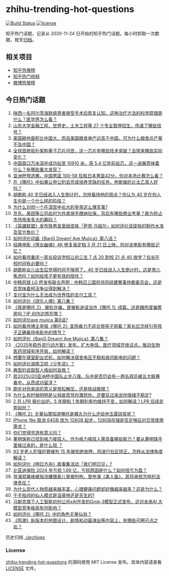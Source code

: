 # zhihu-trending-hot-questions

[![Build Status](https://github.com/justjavac/zhihu-trending-hot-questions/workflows/ci/badge.svg?branch=master)](https://github.com/justjavac/zhihu-trending-hot-questions/actions)
[![license](https://img.shields.io/github/license/justjavac/zhihu-trending-hot-questions)](https://github.com/justjavac/zhihu-trending-hot-questions/blob/master/LICENSE)

知乎热门话题，记录从 2020-11-24
日开始的知乎热门话题。每小时抓取一次数据，按天[归档](./archives)。

## 相关项目

- [知乎热搜榜](https://github.com/justjavac/zhihu-trending-top-search)
- [知乎热门视频](https://github.com/justjavac/zhihu-trending-hot-video)
- [微博热搜榜](https://github.com/justjavac/weibo-trending-hot-search)

## 今日热门话题

<!-- BEGIN -->
<!-- 最后更新时间 Fri Feb 21 2025 05:11:25 GMT+0800 (China Standard Time) -->

1. [陕西一名阿尔茨海默病患者接受手术后恢复认知，这种治疗方法的科学原理是什么？医学界怎么看？](https://www.zhihu.com/question/12698087017)
1. [山东大学金融工程、世界史、土木工程等 27 个专业暂停招生，传递了哪些信号？](https://www.zhihu.com/question/12782828062)
1. [美国耕地面积比中国大，而且美国粮食单产远高于中国，可为什么粮食总产量不及中国？](https://www.zhihu.com/question/12625269676)
1. [全球首款拓扑架构量子芯片问世，这一芯片有哪些技术突破？会带来哪些实际变化？](https://www.zhihu.com/question/12784048864)
1. [中国首口万米深井成功钻至 10910 米，获 5.4 亿年前岩芯，这一进展意味着什么？有哪些重大发现？](https://www.zhihu.com/question/12816004551)
1. [亚洲杯预选赛，中国男篮 100-58 狂胜日本男篮42分，你对本场比赛怎么看？](https://www.zhihu.com/question/12837216546)
1. [在《哪吒》中如果让申公豹去完成培养灵珠的任务，他能做的比太乙真人好吗？](https://www.zhihu.com/question/12662918849)
1. [胡歌称 40 岁已经进入人生倒计时，怎样看待他的观点？你认为 40 岁在你人生中是一个什么样的阶段？](https://www.zhihu.com/question/12739162665)
1. [为什么刘彻一个在深宫中长大的皇帝这么懂军事?](https://www.zhihu.com/question/12420683881)
1. [京东、美团等公司此时为外卖骑手缴纳社保，背后有哪些商业考量？能为抢占市场带来多大的筹码？](https://www.zhihu.com/question/12817920479)
1. [《英雄联盟》发布铁男圣堂级皮肤「萨恩·乌祖尔」如何评价该皮肤的制作水准及官方售价？](https://www.zhihu.com/question/12785943096)
1. [如何评价动画《BanG Dream! Ave Mujica》第八话？](https://www.zhihu.com/question/12857951872)
1. [经典电影《倩女幽魂》4K 修复版定档 3 月 21 日上映，你对该电影有哪些记忆？](https://www.zhihu.com/question/12688232985)
1. [如何看待重庆一家长投诉学校让初三生 7 点 20 到校 21 点 40 放学？拉长在校时间有必要吗？](https://www.zhihu.com/question/12674438077)
1. [胡歌称女儿出生后觉得时间不够用了，40 岁已经进入人生倒计时，这是育儿焦虑吗？如何给孩子更有效的陪伴？](https://www.zhihu.com/question/12689906783)
1. [中韩将就 LG 杯发布联合声明：中韩日三国将共同组建赛事仲裁委员会，这是否意味着柯洁争议得到解决？](https://www.zhihu.com/question/12704249058)
1. [支付宝为什么无法成为世界性的支付工具？](https://www.zhihu.com/question/9355858332)
1. [如何评价《颂乐人偶》第八集？](https://www.zhihu.com/question/12800358765)
1. [《我是哪吒 2》 被批诈骗，曾被影迷误当作《哪吒 1》续篇，这是蹭热度骗票房吗？IP 创作边界在哪？](https://www.zhihu.com/question/12417920639)
1. [如何评价ave mujica 第8话?](https://www.zhihu.com/question/12165395390)
1. [如何看待博主举报《哪吒 2》宣扬暴力不适合带孩子观看？家长应怎样引导孩子正确看待电影中的情节？](https://www.zhihu.com/question/12799527197)
1. [如何评价《BanG Dream! Ave Mujica》第八集？](https://www.zhihu.com/question/11336676200)
1. [《2025年稳外资行动方案》发布，扩大电信、医疗领域开放试点，推动生物医药领域有序开放，如何解读？](https://www.zhihu.com/question/12722212358)
1. [想要在寝室配台式机，如何解决宿舍电压不稳和夜间断电的问题？](https://www.zhihu.com/question/12085994998)
1. [如何评价湖南卫视《少年说》？](https://www.zhihu.com/question/281035236)
1. [典型的自毁型人格如何自救？](https://www.zhihu.com/question/10379163223)
1. [若2025U20亚洲杯中国队止步八强，队中是否仍会有一两名球员被五大联赛看中，从而成功留洋？](https://www.zhihu.com/question/12666226304)
1. [跑步对你来说的意义是放松解压，还是挑战极限？](https://www.zhihu.com/question/12025012313)
1. [为什么有时候明明是父母故意骂你激怒你，还要反过来说你情绪不稳定?](https://www.zhihu.com/question/7953999475)
1. [2 月 LPR 报价出炉，5 年期和 1 年期利率均维持不变，如何解读？LPR 后续走势如何？](https://www.zhihu.com/question/12778786639)
1. [《哪吒 2》无量仙尊知道哪吒是魔丸为什么还给他玉露琼浆呢？](https://www.zhihu.com/question/11765635238)
1. [iPhone 16e 取消 64GB 改为 128GB 起步，128GB存储是否足够应对日常使用需求？](https://www.zhihu.com/question/12794221826)
1. [你们觉得穷游有意义吗？](https://www.zhihu.com/question/667179828)
1. [董明珠称已找到格力接班人，作为格力接班人需具备哪些能力？要从董明珠手里接过来的，是什么班 ？](https://www.zhihu.com/question/12805809324)
1. [93 岁老人犯强奸罪被判 15 年被拒绝收押，将进行社区矫正，怎样从法律角度解读？](https://www.zhihu.com/question/12509091380)
1. [如何评价《明日方舟》故事集活动「我们明日见」?](https://www.zhihu.com/question/11724940720)
1. [比亚迪保险 2024 年亏损 1.69 亿，亏损原因是什么？如何扭亏为盈？](https://www.zhihu.com/question/11542136199)
1. [导演郑某峰被指涉嫌猥亵儿童被刑拘，曾参演《美人鱼》，其将承担怎样的法律责任？](https://www.zhihu.com/question/12744726327)
1. [为什么现代人物质越来越丰富，心理健康问题却好像越来越多？这是为什么？](https://www.zhihu.com/question/12266912239)
1. [千手柱间的仙人模式是湿骨林还是天生的?](https://www.zhihu.com/question/342580552)
1. [马斯克旗下人工智能初创公司xAI开发的Grok-3模型正式发布，这对未来AI 大模型竞争格局有何影响？](https://www.zhihu.com/question/12598481050)
1. [如何评价《哪吒 2》中的角色无量仙翁？](https://www.zhihu.com/question/12369780376)
1. [《鸣潮》新版本的地图设计、剧情和动画演出等内容上，有哪些可圈可点之处？](https://www.zhihu.com/question/12510740742)

<!-- END -->

历史归档 [./archives](./archives)

### License

[zhihu-trending-hot-questions](https://github.com/justjavac/zhihu-trending-hot-questions)
的源码使用 MIT License 发布。具体内容请查看 [LICENSE](./LICENSE) 文件。
